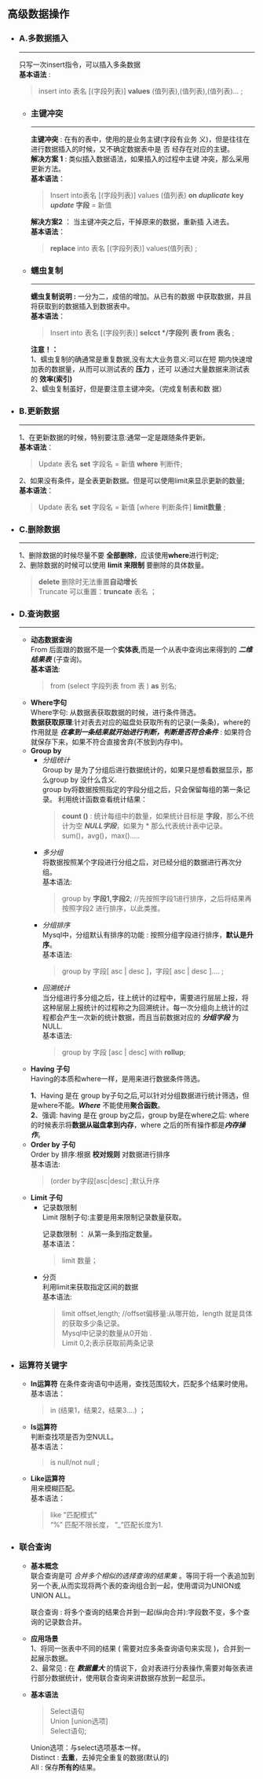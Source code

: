 ## **高级数据操作**
 - ### **A.多数据插入**  
    -----------------------------------------------
    只写一次insert指令，可以插入多条数据  
    **基本语法** :   
    >insert into 表名  [(字段列表)] **values** (值列表),(值列表),(值列表)... ;
    - ### **主键冲突**
        ----------------
        **主键冲突** : 在有的表中，使用的是业务主键(字段有业务      义)，但是往往在进行数据插入的时候，又不确定数据表中是   否 经存在对应的主键。  
        **解决方案 1** : 类似插入数据语法，如果插入的过程中主键     冲突，那么采用更新方法。  
        **基本语法**：  
        >Insert into表名 [(字段列表)] values (值列表) **on      *duplicate* key *update* 字段** = 新值  
    
        **解决方案2** ： 当主键冲突之后，干掉原来的数据，重新插     入进去。  
        **基本语法**：  
        >**replace** into 表名  [(字段列表)] values(值列表)    ;
     
    - ### **蠕虫复制**  
       ------
       **蠕虫复制说明 :**  一分为二，成倍的增加。从已有的数据   中获取数据，并且将获取到的数据插入到数据表中。  
       **基本语法**：
       >Insert into 表名  [(字段列表)] **selcct \*/字段列   表 from 表名** ;  
   
       **注意！：**  
       1、蠕虫复制的确通常是重复数据,没有太大业务意义:可以在短   期内快速增加表的数据量，从而可以测试表的 **压力** ，还可   以通过大量数据来测试表的 **效率(索引)**  
       2、蠕虫复制虽好，但是要注意主键冲突。（完成复制表和数   据）
 - ### **B.更新数据**  
    --------
    1、在更新数据的时候，特别要注意:通常一定是跟随条件更新。  
    **基本语法**：  
    >Update 表名 **set** 字段名 = 新值 **where** 判断件;  
    
    2、如果没有条件，是全表更新数据。但是可以使用limit来显示更新的数量;  
    **基本语法**：  
    >Update 表名 **set** 字段名 = 新值 [where 判断条件] **limit数量** ;
 - ### **C.删除数据**  
    -------  
    1、删除数据的时候尽量不要 **全部删除**，应该使用**where**进行判定;  
    2、删除数据的时候可以使用 **limit 来限制** 要删除的具体数量。
    >**delete** 删除时无法重置**自动增长**  
    Truncate 可以重置：**truncate** 表名 ；
 - ### **D.查询数据**
    -------
     - **动态数据查询**  
      From 后面跟的数据不是一个**实体表**,而是一个从表中查询出来得到的 ***二维结果表*** (子查询)。  
      **基本语法**:
         >from (select 字段列表 from 表 ) **as** 别名;
     - **Where字句**  
      Where字句: 从数据表获取数据的时候，进行条件筛选。  
      **数据获取原理**:针对表去对应的磁盘处获取所有的记录(一条条)，where的作用就是 ***在拿到一条结果就开始进行判断，判断是否符合条件*** : 如果符合就保存下来，如果不符合直接舍弃(不放到内存中)。 
     - **Group by**  
       - *分组统计*  
         Group by 是为了分组后进行数据统计的，如果只是想看数据显示，那么group by 没什么含义.  
         group by将数据按照指定的字段分组之后，只会保留每组的第一条记录。
         利用统计函数查看统计结果：  
            >**count ()**  : 统计每组中的数量，如果统计目标是  **字段**，那么不统计为空 ***NULL字段***，如果为 * 那么代表统计表中记录。  
         sum()，avg()，max().....
       - *多分组*   
         将数据按照某个字段进行分组之后，对已经分组的数据进行再次分组。  
         基本语法:
         >group by **字段1,字段2**; //先按照字段1进行排序，之后将结果再按照字段2 进行排序，以此类推。
       - *分组排序*  
         Mysql中，分组默认有排序的功能 : 按照分组字段进行排序，**默认是升序**。  
         基本语法:   
         >group by 字段[ asc | desc ]，字段[ asc | desc ].... ;  
       - *回溯统计*  
         当分组进行多分组之后，往上统计的过程中，需要进行层层上报，将这种层层上报统计的过程称之为回溯统计。每一次分组向上统计的过程都会产生一次新的统计数据，而且当前数据对应的  ***分组字段*** 为NULL.  
         基本语法:   
         >group by 字段 [asc | desc] with **rollup**;
     - **Having 子句**  
      Having的本质和where一样，是用来进行数据条件筛选。  </p>
      **1**、Having 是在 group by子句之后,可以针对分组数据进行统计筛选，但是where不能。***Where*** 不能使用**聚合函数**。  
      **2**、强调: having 是在 group by之后，group by是在where之后: where 的时候表示将**数据从磁盘拿到内存**，where 之后的所有操作都是***内存操作***。
     - **Order by 子句**  
      Order by 排序:根据 **校对规则** 对数据进行排序  
      基本语法: 
         >(order by字段[asc|desc] ;默认升序
    - **Limit 子句**  
       - 记录数限制  
         Limit 限制子句:主要是用来限制记录数量获取。</p>
         记录数限制  ： 从第一条到指定数量。  
         基本语法：
         >limit 数量；  
       - 分页  
         利用limit来获取指定区间的数据  
         基本语法:   
         >limit offset,length; //offset偏移量:从哪开始，length 就是具体的获取多少条记录。   
         Mysql中记录的数量从0开始 .    
         Limit 0,2;表示获取前两条记录
 - ### **运算符关键字**
    - **In运算符**
      在条件查询语句中适用，查找范围较大，匹配多个结果时使用。  
      基本语法：  
      >in (结果1，结果2，结果3....) ；
    - **Is运算符**   
      判断查找项是否为空NULL。  
      基本语法：　　
      >is null/not null ;
    - **Like运算符**  
      用来模糊匹配。  
      基本语法：  
      >like "匹配模式"  
      “%” 匹配不限长度，  “_”匹配长度为1.
 - ### **联合查询**  
    - **基本概念**  
     联合查询是可 *合并多个相似的选择查询的结果集* 。等同于将一个表追加到另一个表,从而实现将两个表的查询组合到一起，使用谓词为UNION或UNION ALL。  </p>
     联合查询 : 将多个查询的结果合并到一起(纵向合并):字段数不变，多个查询的记录数合并。
    - **应用场景**  
     1、将同一张表中不同的结果 ( 需要对应多条查询语句来实现 )，合并到一起展示数据。  
     2、最常见 : 在 ***数据量大*** 的情说下，会对表进行分表操作,需要对每张表进行部分数据统计，使用联合查询来讲数据存放到一起显示。
    - **基本语法**
      >Select语句  
     Union [union选项]  
     Select语句;

      Union选项：与select选项基本一样。  
      Distinct : **去重**，去掉完全重复的数据(默认的)  
      All : 保存**所有的**结果。


 